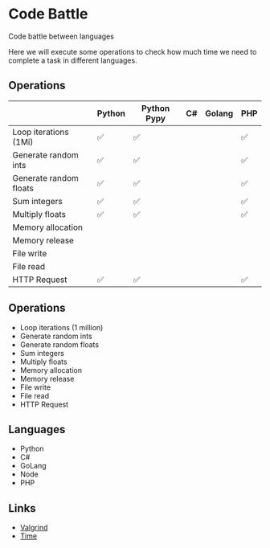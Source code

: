 # Code Battle

Code battle between languages

Here we will execute some operations to check how much time we need to complete a task in different languages.

## Operations
|                       |Python|Python Pypy|C#|Golang|PHP|
|-|-----|----|--|--|--|
|Loop iterations (1Mi)  |✅|✅| | |✅|
|Generate random ints   |✅|✅| | |✅|
|Generate random floats |✅|✅| | |✅|
|Sum integers           |✅|✅| | |✅|
|Multiply floats        |✅|✅| | |✅|
|Memory allocation      | | | | | |
|Memory release         | | | | | |
|File write             | | | | | |
|File read              | | | | | |
|HTTP Request           |✅|✅| | |✅|

## Operations

* Loop iterations (1 million)
* Generate random ints
* Generate random floats
* Sum integers
* Multiply floats
* Memory allocation
* Memory release
* File write
* File read
* HTTP Request

## Languages

* Python
* C#
* GoLang
* Node
* PHP

## Links

* [Valgrind](https://valgrind.org/docs/manual/ms-manual.html#ms-manual.running-ms_print)
* [Time](https://linux.die.net/man/1/time)